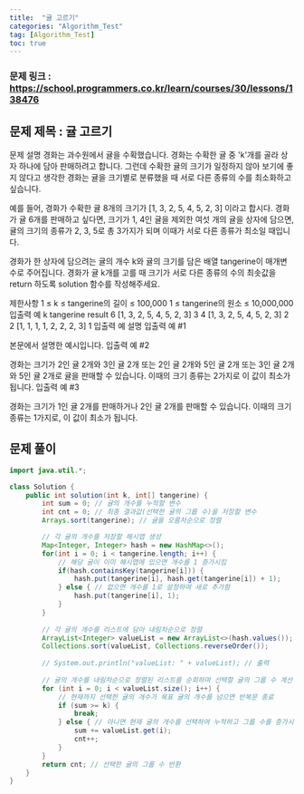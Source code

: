 ```yaml
---
title:  "귤 고르기"
categories: "Algorithm_Test"
tag: [Algorithm_Test]
toc: true
---
```


### 문제 링크 : https://school.programmers.co.kr/learn/courses/30/lessons/138476

## 문제 제목 : 귤 고르기

문제 설명
경화는 과수원에서 귤을 수확했습니다. 경화는 수확한 귤 중 'k'개를 골라 상자 하나에 담아 판매하려고 합니다. 그런데 수확한 귤의 크기가 일정하지 않아 보기에 좋지 않다고 생각한 경화는 귤을 크기별로 분류했을 때 서로 다른 종류의 수를 최소화하고 싶습니다.

예를 들어, 경화가 수확한 귤 8개의 크기가 [1, 3, 2, 5, 4, 5, 2, 3] 이라고 합시다. 경화가 귤 6개를 판매하고 싶다면, 크기가 1, 4인 귤을 제외한 여섯 개의 귤을 상자에 담으면, 귤의 크기의 종류가 2, 3, 5로 총 3가지가 되며 이때가 서로 다른 종류가 최소일 때입니다.

경화가 한 상자에 담으려는 귤의 개수 k와 귤의 크기를 담은 배열 tangerine이 매개변수로 주어집니다. 경화가 귤 k개를 고를 때 크기가 서로 다른 종류의 수의 최솟값을 return 하도록 solution 함수를 작성해주세요.

제한사항
1 ≤ k ≤ tangerine의 길이 ≤ 100,000
1 ≤ tangerine의 원소 ≤ 10,000,000
입출력 예
k	tangerine	result
6	[1, 3, 2, 5, 4, 5, 2, 3]	3
4	[1, 3, 2, 5, 4, 5, 2, 3]	2
2	[1, 1, 1, 1, 2, 2, 2, 3]	1
입출력 예 설명
입출력 예 #1

본문에서 설명한 예시입니다.
입출력 예 #2

경화는 크기가 2인 귤 2개와 3인 귤 2개 또는 2인 귤 2개와 5인 귤 2개 또는 3인 귤 2개와 5인 귤 2개로 귤을 판매할 수 있습니다. 이때의 크기 종류는 2가지로 이 값이 최소가 됩니다.
입출력 예 #3

경화는 크기가 1인 귤 2개를 판매하거나 2인 귤 2개를 판매할 수 있습니다. 이때의 크기 종류는 1가지로, 이 값이 최소가 됩니다.

## 문제 풀이
```java
import java.util.*;

class Solution {
    public int solution(int k, int[] tangerine) {
        int sum = 0; // 귤의 개수를 누적할 변수
        int cnt = 0; // 최종 결과값(선택한 귤의 그룹 수)을 저장할 변수
        Arrays.sort(tangerine); // 귤을 오름차순으로 정렬

        // 각 귤의 개수를 저장할 해시맵 생성
        Map<Integer, Integer> hash = new HashMap<>();
        for(int i = 0; i < tangerine.length; i++) {
            // 해당 귤이 이미 해시맵에 있으면 개수를 1 증가시킴
            if(hash.containsKey(tangerine[i])) {
                hash.put(tangerine[i], hash.get(tangerine[i]) + 1);
            } else { // 없으면 개수를 1로 설정하여 새로 추가함
                hash.put(tangerine[i], 1);
            }
        }
        
        // 각 귤의 개수를 리스트에 담아 내림차순으로 정렬
        ArrayList<Integer> valueList = new ArrayList<>(hash.values()); // hash.values() = 각 귤의 개수
        Collections.sort(valueList, Collections.reverseOrder());
        
        // System.out.println("valueList: " + valueList); // 출력
             
        // 귤의 개수를 내림차순으로 정렬된 리스트를 순회하며 선택할 귤의 그룹 수 계산
        for (int i = 0; i < valueList.size(); i++) {
            // 현재까지 선택한 귤의 개수가 목표 귤의 개수를 넘으면 반복문 종료
            if (sum >= k) {
                break;
            } else { // 아니면 현재 귤의 개수를 선택하여 누적하고 그룹 수를 증가시킴
                sum += valueList.get(i);
                cnt++;
            }
        }
        return cnt; // 선택한 귤의 그룹 수 반환
    }
}

```